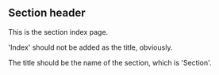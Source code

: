 ## Section header

This is the section index page.

'Index' should not be added as the title, obviously.

The title should be the name of the section, which is 'Section'.


